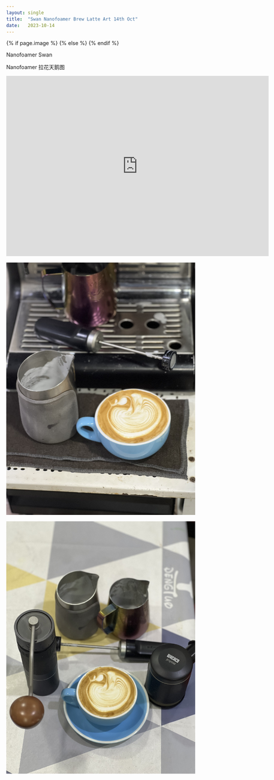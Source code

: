 ```yaml
---
layout: single
title:  "Swan Nanofoamer Brew Latte Art 14th Oct"
date:   2023-10-14
---
```

{% if page.image %}
  <meta property="og:image" content="/assets/img/2023/10/14/IMG_8661.jpg">
{% else %}
  <meta property="og:image" content="/assets/img/2023/10/14/IMG_8661.jpg">
{% endif %}

<meta property="og:description" content="Swan Nanofoamer Brew Latte Art 14th Oct" />


Nanofoamer Swan

Nanofoamer 拉花天鹅图



<div class="embed-container">
  <iframe
      src="https://www.youtube.com/embed/QOWrBAczMug"
      width="700"
      height="480"
      frameborder="0"
      allowfullscreen="true">
  </iframe>
</div>






![](/assets/img/2023/10/14/IMG_8660.jpg)

![](/assets/img/2023/10/14/IMG_8661.jpg)

